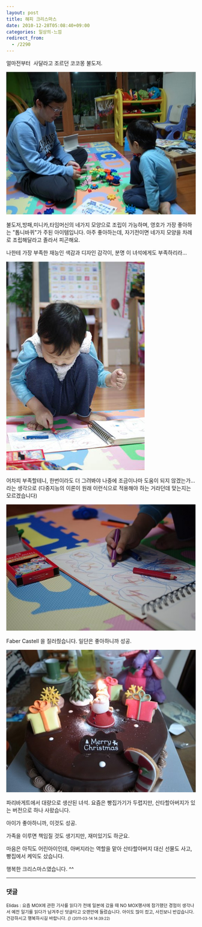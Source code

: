 ```yaml
---
layout: post
title: 해피 크리스마스
date: 2010-12-28T05:08:40+09:00
categories: 일상의-느낌
redirect_from:
  - /2290
---
```


얼마전부터  사달라고 조르던 코코몽 불도저.

![ ](/assets/media/uploads_1_cfile29.uf.15710A554D18F1BB2701D4.jpg)

불도저,방패,미니카,타임머신의 네가지 모양으로 조립이 가능하며, 영호가 가장 좋아하는 "톱니바퀴"가 주된 아이템입니다. 아주 좋아하는데, 자기전이면 네가지 모양을 차례로 조립해달라고 졸라서 피곤해요.

나한테 가장 부족한 재능인 색감과 디자인 감각이, 분명 이 녀석에게도 부족하리라...

![ ](/assets/media/uploads_1_cfile23.uf.20710A554D18F1BA23AAE0.jpg)

어차피 부족할테니, 한번이라도 더 그려봐야 나중에 조금이나마 도움이 되지 않겠는가... 라는 생각으로 (다중지능의 이론이 원래 이런식으로 적용해야 하는 거라던데 맞는지는 모르겠습니다)

![ ](/assets/media/uploads_1_cfile24.uf.12710A554D18F1BB24E158.jpg)

Faber Castell 을 질러줬습니다. 일단은 좋아하니까 성공.

 

![ ](/assets/media/uploads_1_cfile23.uf.13710A554D18F1BB2599A6.jpg)

파리바게트에서 대량으로 생산된 녀석. 요즘은 빵집가기가 두렵지만, 산타할아버지가 있는 버전으로 하나 사왔습니다.

아이가 좋아하니까, 이것도 성공.

가족을 이루면 책임질 것도 생기지만, 재미있기도 하군요.

마음은 아직도 어린아이인데, 아버지라는 역할을 맡아 산타할아버지 대신 선물도 사고, 빵집에서 케익도 샀습니다.

행복한 크리스마스였습니다. ^^

* * *

### 댓글



<!--- cmt:1210 --->
<!--- mail: --->
<!--- parent:0 --->

<small>Elidas : 요즘 MOX에 관한 기사를 읽다가 전에 일본에 갔을 때 NO MOX행사에 참가했던 경험이 생각나서 예전 일기를 읽다가 남겨주신 덧글타고 오랜만에 들렀습니다. 아이도 많이 컸고, 사진보니 반갑습니다. 건강하시고 행복하시길 바랍니다.  _()_ <small>(2011-03-14 14:39:22)</small></small>

